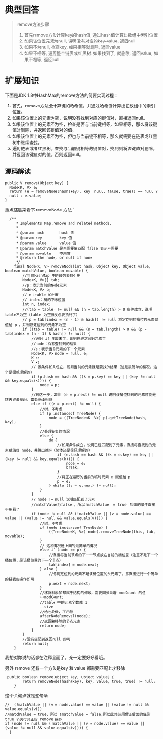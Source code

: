 # 典型回答

> remove方法步骤
> 	1. 首先remove方法计算key的hash值, 通过hash值计算出数组中索引位置
> 	2. 如果该位置元素为null, 说明没有对应的key-value, 返回null
> 	3. 如果不为null, 检查key, 如果相等就删除, 返回value
> 	4. 如果不相等, 遍历整个链表或红黑树, 如果找到了, 就删除, 返回value, 如果不相等, 返回null

# 扩展知识


下面是JDK 1.8中HashMap的remove方法的简要实现过程：



1. 首先，remove方法会计算键的哈希值，并通过哈希值计算出在数组中的索引位置。
2. 如果该位置上的元素为空，说明没有找到对应的键值对，直接返回null。
3. 如果该位置上的元素不为空，检查是否与当前键相等，如果相等，那么将该键值对删除，并返回该键值对的值。
4. 如果该位置上的元素不为空，但也与当前键不相等，那么就需要在链表或红黑树中继续查找。
5. 遍历链表或者红黑树，查找与当前键相等的键值对，找到则将该键值对删除，并返回该键值对的值，否则返回null。



## 源码解读
```plain
public V remove(Object key) {
  Node<K, V> e;
  return (e = removeNode(hash(key), key, null, false, true)) == null ?
  null : e.value;
}
```



重点还是来看下 removeNode 方法：



```plain
  /**
     * Implements Map.remove and related methods.
     *
     * @param hash       hash 值
     * @param key        key 值
     * @param value      value 值
     * @param matchValue 是否需要值匹配 false 表示不需要
     * @param movable    不用管
     * @return the node, or null if none
     */
    final Node<K, V> removeNode(int hash, Object key, Object value, boolean matchValue, boolean movable) {
        //当前HashMap 中的散列表的引用
        Node<K, V>[] tab;
        //p：表示当前的Node元素
        Node<K, V> p;
        // n：table 的长度
        // index：桶的下标位置
        int n, index;
        //(tab = table) != null && (n = tab.length) > 0 条件成立，说明table不为空（table 为空就没必要执行了）
        // p = tab[index = (n - 1) & hash]) != null 将定位到的捅位的元素赋值给 p ，并判断定位到的元素不为空
        if ((tab = table) != null && (n = tab.length) > 0 && (p = tab[index = (n - 1) & hash]) != null) {
            //进到 if 里面来了，说明已经定位到元素了
            //node：保存查找到的结果
            //e：表示当前元素的下一个元素
            Node<K, V> node = null, e;
            K k;
            V v;
            // 该条件如果成立，说明当前的元素就是要找的结果（这是最简单的情况，这个是很好理解的）
            if (p.hash == hash && ((k = p.key) == key || (key != null && key.equals(k)))) {
                node = p;
            }
            //到这一步，如果 (e = p.next) != null 说明该捅位找到的元素可能是链表或者是树，需要继续判断
            else if ((e = p.next) != null) {
                //树，不考虑
                if (p instanceof TreeNode) {
                    node = ((TreeNode<K, V>) p).getTreeNode(hash, key);
                }
                //处理链表的情况
                else {
                    do {
                        //如果条件成立，说明已经匹配到了元素，直接将查找到的元素赋值给 node，并跳出循环（总体还是很好理解的）
                        if (e.hash == hash && ((k = e.key) == key || (key != null && key.equals(k)))) {
                            node = e;
                            break;
                        }
                        //将正在遍历的当前的临时元素 e 赋值给 p
                        p = e;
                    } while ((e = e.next) != null);
                }
            }
            // node != null 说明匹配到了元素
            //matchValue为false ，所以!matchValue  = true，后面的条件直接不用看了
            if (node != null && (!matchValue || (v = node.value) == value || (value != null && value.equals(v)))) {
                //树，不考虑
                if (node instanceof TreeNode) {
                    ((TreeNode<K, V>) node).removeTreeNode(this, tab, movable);
                }
                // 这种情况是上面的最简单的情况
                else if (node == p) {
                    //直接将当前节点的下一个节点放在当前的桶位置（注意不是下一个桶位置，是该桶位置的下一个节点）
                    tab[index] = node.next;
                } else {
                    //说明定位到的元素不是该桶位置的头元素了，那直接进行一个简单的链表的操作即可
                    p.next = node.next;
                }
                //移除和添加都属于结构的修改，需要同步自增 modCount 的值
                ++modCount;
                //table 中的元素个数减 1
                --size;
                //啥也没做，不用管
                afterNodeRemoval(node);
                //返回被移除的节点元素
                return node;
            }
        }
        //没有匹配到返回null 即可
        return null;
    }
```



我想对你说的话都在注释里面了，亲一定要好好看哦。



另外 remove 还有一个方法是key 和 value 都需要匹配上才移除



```plain
 public boolean remove(Object key, Object value) {
        return removeNode(hash(key), key, value, true, true) != null;
    }
```



这个关键点就是这句话



```plain
//  (!matchValue || (v = node.value) == value || (value != null && value.equals(v)))
//matchValue = true，所以 !matchValue = false,所以此时必须保证后面的值是true 才执行真正的 remove 操作
if (node != null && (!matchValue || (v = node.value) == value || (value != null && value.equals(v)))) {
  }
```





